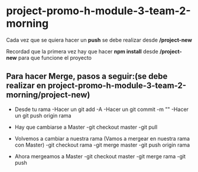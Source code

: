 # project-promo-h-module-3-team-2-morning

Cada vez que se quiera hacer un **push** se debe realizar desde **/project-new**

Recordad que la primera vez hay que hacer **npm install** desde **/project-new** para que funcione el proyecto

## Para hacer Merge, pasos a seguir:(se debe realizar en project-promo-h-module-3-team-2-morning/project-new)

* Desde tu rama -Hacer un git add -A -Hacer un git commit -m "" -Hacer un git push origin rama

* Hay que cambiarse a Master -git checkout master -git pull

* Volvemos a cambiar a nuestra rama (Vamos a mergear en nuestra rama con Master) -git checkout rama -git merge master -git push origin rama

* Ahora mergeamos a Master -git checkout master -git merge rama -git push


